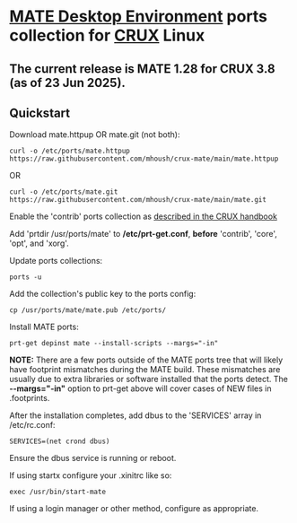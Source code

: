 # [MATE Desktop Environment](http://www.mate-desktop.org/) ports collection for [CRUX](https://crux.nu/) Linux #

## The current release is MATE 1.28 for CRUX 3.8 (as of 23 Jun 2025). ##

## Quickstart ##

Download mate.httpup OR mate.git (not both):

```
curl -o /etc/ports/mate.httpup https://raw.githubusercontent.com/mhoush/crux-mate/main/mate.httpup
```

OR

```
curl -o /etc/ports/mate.git https://raw.githubusercontent.com/mhoush/crux-mate/main/mate.git
```

Enable the 'contrib' ports collection as [described in the CRUX handbook](https://crux.nu/Main/Handbook3-7#ntoc60)

Add 'prtdir /usr/ports/mate' to **/etc/prt-get.conf**, **before** 'contrib', 'core', 'opt', and 'xorg'.

Update ports collections:

```
ports -u
```

Add the collection's public key to the ports config:

```
cp /usr/ports/mate/mate.pub /etc/ports/
```

Install MATE ports:

```
prt-get depinst mate --install-scripts --margs="-in"
```

**NOTE:** There are a few ports outside of the MATE ports tree that will likely have footprint mismatches during the MATE build. These mismatches are usually due to extra libraries or software installed that the ports detect. The **--margs="-in"** option to prt-get above will cover cases of NEW files in .footprints.

After the installation completes, add dbus to the 'SERVICES' array in /etc/rc.conf:

```
SERVICES=(net crond dbus)
```

Ensure the dbus service is running or reboot.

If using startx configure your .xinitrc like so:

```
exec /usr/bin/start-mate
```

If using a login manager or other method, configure as appropriate.
